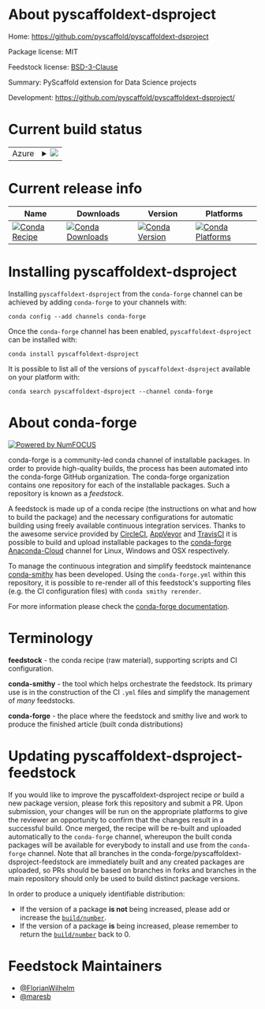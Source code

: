 About pyscaffoldext-dsproject
=============================

Home: https://github.com/pyscaffold/pyscaffoldext-dsproject

Package license: MIT

Feedstock license: [BSD-3-Clause](https://github.com/conda-forge/pyscaffoldext-dsproject-feedstock/blob/master/LICENSE.txt)

Summary: PyScaffold extension for Data Science projects

Development: https://github.com/pyscaffold/pyscaffoldext-dsproject/

Current build status
====================


<table>
    
  <tr>
    <td>Azure</td>
    <td>
      <details>
        <summary>
          <a href="https://dev.azure.com/conda-forge/feedstock-builds/_build/latest?definitionId=12156&branchName=master">
            <img src="https://dev.azure.com/conda-forge/feedstock-builds/_apis/build/status/pyscaffoldext-dsproject-feedstock?branchName=master">
          </a>
        </summary>
        <table>
          <thead><tr><th>Variant</th><th>Status</th></tr></thead>
          <tbody><tr>
              <td>linux_64_python3.6.____73_pypy</td>
              <td>
                <a href="https://dev.azure.com/conda-forge/feedstock-builds/_build/latest?definitionId=12156&branchName=master">
                  <img src="https://dev.azure.com/conda-forge/feedstock-builds/_apis/build/status/pyscaffoldext-dsproject-feedstock?branchName=master&jobName=linux&configuration=linux_64_python3.6.____73_pypy" alt="variant">
                </a>
              </td>
            </tr><tr>
              <td>linux_64_python3.6.____cpython</td>
              <td>
                <a href="https://dev.azure.com/conda-forge/feedstock-builds/_build/latest?definitionId=12156&branchName=master">
                  <img src="https://dev.azure.com/conda-forge/feedstock-builds/_apis/build/status/pyscaffoldext-dsproject-feedstock?branchName=master&jobName=linux&configuration=linux_64_python3.6.____cpython" alt="variant">
                </a>
              </td>
            </tr><tr>
              <td>linux_64_python3.7.____cpython</td>
              <td>
                <a href="https://dev.azure.com/conda-forge/feedstock-builds/_build/latest?definitionId=12156&branchName=master">
                  <img src="https://dev.azure.com/conda-forge/feedstock-builds/_apis/build/status/pyscaffoldext-dsproject-feedstock?branchName=master&jobName=linux&configuration=linux_64_python3.7.____cpython" alt="variant">
                </a>
              </td>
            </tr><tr>
              <td>linux_64_python3.8.____cpython</td>
              <td>
                <a href="https://dev.azure.com/conda-forge/feedstock-builds/_build/latest?definitionId=12156&branchName=master">
                  <img src="https://dev.azure.com/conda-forge/feedstock-builds/_apis/build/status/pyscaffoldext-dsproject-feedstock?branchName=master&jobName=linux&configuration=linux_64_python3.8.____cpython" alt="variant">
                </a>
              </td>
            </tr><tr>
              <td>osx_64_python3.6.____73_pypy</td>
              <td>
                <a href="https://dev.azure.com/conda-forge/feedstock-builds/_build/latest?definitionId=12156&branchName=master">
                  <img src="https://dev.azure.com/conda-forge/feedstock-builds/_apis/build/status/pyscaffoldext-dsproject-feedstock?branchName=master&jobName=osx&configuration=osx_64_python3.6.____73_pypy" alt="variant">
                </a>
              </td>
            </tr><tr>
              <td>osx_64_python3.6.____cpython</td>
              <td>
                <a href="https://dev.azure.com/conda-forge/feedstock-builds/_build/latest?definitionId=12156&branchName=master">
                  <img src="https://dev.azure.com/conda-forge/feedstock-builds/_apis/build/status/pyscaffoldext-dsproject-feedstock?branchName=master&jobName=osx&configuration=osx_64_python3.6.____cpython" alt="variant">
                </a>
              </td>
            </tr><tr>
              <td>osx_64_python3.7.____cpython</td>
              <td>
                <a href="https://dev.azure.com/conda-forge/feedstock-builds/_build/latest?definitionId=12156&branchName=master">
                  <img src="https://dev.azure.com/conda-forge/feedstock-builds/_apis/build/status/pyscaffoldext-dsproject-feedstock?branchName=master&jobName=osx&configuration=osx_64_python3.7.____cpython" alt="variant">
                </a>
              </td>
            </tr><tr>
              <td>osx_64_python3.8.____cpython</td>
              <td>
                <a href="https://dev.azure.com/conda-forge/feedstock-builds/_build/latest?definitionId=12156&branchName=master">
                  <img src="https://dev.azure.com/conda-forge/feedstock-builds/_apis/build/status/pyscaffoldext-dsproject-feedstock?branchName=master&jobName=osx&configuration=osx_64_python3.8.____cpython" alt="variant">
                </a>
              </td>
            </tr><tr>
              <td>win_64_python3.6.____cpython</td>
              <td>
                <a href="https://dev.azure.com/conda-forge/feedstock-builds/_build/latest?definitionId=12156&branchName=master">
                  <img src="https://dev.azure.com/conda-forge/feedstock-builds/_apis/build/status/pyscaffoldext-dsproject-feedstock?branchName=master&jobName=win&configuration=win_64_python3.6.____cpython" alt="variant">
                </a>
              </td>
            </tr><tr>
              <td>win_64_python3.7.____cpython</td>
              <td>
                <a href="https://dev.azure.com/conda-forge/feedstock-builds/_build/latest?definitionId=12156&branchName=master">
                  <img src="https://dev.azure.com/conda-forge/feedstock-builds/_apis/build/status/pyscaffoldext-dsproject-feedstock?branchName=master&jobName=win&configuration=win_64_python3.7.____cpython" alt="variant">
                </a>
              </td>
            </tr><tr>
              <td>win_64_python3.8.____cpython</td>
              <td>
                <a href="https://dev.azure.com/conda-forge/feedstock-builds/_build/latest?definitionId=12156&branchName=master">
                  <img src="https://dev.azure.com/conda-forge/feedstock-builds/_apis/build/status/pyscaffoldext-dsproject-feedstock?branchName=master&jobName=win&configuration=win_64_python3.8.____cpython" alt="variant">
                </a>
              </td>
            </tr>
          </tbody>
        </table>
      </details>
    </td>
  </tr>
</table>

Current release info
====================

| Name | Downloads | Version | Platforms |
| --- | --- | --- | --- |
| [![Conda Recipe](https://img.shields.io/badge/recipe-pyscaffoldext--dsproject-green.svg)](https://anaconda.org/conda-forge/pyscaffoldext-dsproject) | [![Conda Downloads](https://img.shields.io/conda/dn/conda-forge/pyscaffoldext-dsproject.svg)](https://anaconda.org/conda-forge/pyscaffoldext-dsproject) | [![Conda Version](https://img.shields.io/conda/vn/conda-forge/pyscaffoldext-dsproject.svg)](https://anaconda.org/conda-forge/pyscaffoldext-dsproject) | [![Conda Platforms](https://img.shields.io/conda/pn/conda-forge/pyscaffoldext-dsproject.svg)](https://anaconda.org/conda-forge/pyscaffoldext-dsproject) |

Installing pyscaffoldext-dsproject
==================================

Installing `pyscaffoldext-dsproject` from the `conda-forge` channel can be achieved by adding `conda-forge` to your channels with:

```
conda config --add channels conda-forge
```

Once the `conda-forge` channel has been enabled, `pyscaffoldext-dsproject` can be installed with:

```
conda install pyscaffoldext-dsproject
```

It is possible to list all of the versions of `pyscaffoldext-dsproject` available on your platform with:

```
conda search pyscaffoldext-dsproject --channel conda-forge
```


About conda-forge
=================

[![Powered by NumFOCUS](https://img.shields.io/badge/powered%20by-NumFOCUS-orange.svg?style=flat&colorA=E1523D&colorB=007D8A)](http://numfocus.org)

conda-forge is a community-led conda channel of installable packages.
In order to provide high-quality builds, the process has been automated into the
conda-forge GitHub organization. The conda-forge organization contains one repository
for each of the installable packages. Such a repository is known as a *feedstock*.

A feedstock is made up of a conda recipe (the instructions on what and how to build
the package) and the necessary configurations for automatic building using freely
available continuous integration services. Thanks to the awesome service provided by
[CircleCI](https://circleci.com/), [AppVeyor](https://www.appveyor.com/)
and [TravisCI](https://travis-ci.com/) it is possible to build and upload installable
packages to the [conda-forge](https://anaconda.org/conda-forge)
[Anaconda-Cloud](https://anaconda.org/) channel for Linux, Windows and OSX respectively.

To manage the continuous integration and simplify feedstock maintenance
[conda-smithy](https://github.com/conda-forge/conda-smithy) has been developed.
Using the ``conda-forge.yml`` within this repository, it is possible to re-render all of
this feedstock's supporting files (e.g. the CI configuration files) with ``conda smithy rerender``.

For more information please check the [conda-forge documentation](https://conda-forge.org/docs/).

Terminology
===========

**feedstock** - the conda recipe (raw material), supporting scripts and CI configuration.

**conda-smithy** - the tool which helps orchestrate the feedstock.
                   Its primary use is in the construction of the CI ``.yml`` files
                   and simplify the management of *many* feedstocks.

**conda-forge** - the place where the feedstock and smithy live and work to
                  produce the finished article (built conda distributions)


Updating pyscaffoldext-dsproject-feedstock
==========================================

If you would like to improve the pyscaffoldext-dsproject recipe or build a new
package version, please fork this repository and submit a PR. Upon submission,
your changes will be run on the appropriate platforms to give the reviewer an
opportunity to confirm that the changes result in a successful build. Once
merged, the recipe will be re-built and uploaded automatically to the
`conda-forge` channel, whereupon the built conda packages will be available for
everybody to install and use from the `conda-forge` channel.
Note that all branches in the conda-forge/pyscaffoldext-dsproject-feedstock are
immediately built and any created packages are uploaded, so PRs should be based
on branches in forks and branches in the main repository should only be used to
build distinct package versions.

In order to produce a uniquely identifiable distribution:
 * If the version of a package **is not** being increased, please add or increase
   the [``build/number``](https://docs.conda.io/projects/conda-build/en/latest/resources/define-metadata.html#build-number-and-string).
 * If the version of a package **is** being increased, please remember to return
   the [``build/number``](https://docs.conda.io/projects/conda-build/en/latest/resources/define-metadata.html#build-number-and-string)
   back to 0.

Feedstock Maintainers
=====================

* [@FlorianWilhelm](https://github.com/FlorianWilhelm/)
* [@maresb](https://github.com/maresb/)

